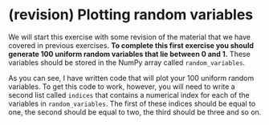 # (revision) Plotting random variables

We will start this exercise with some revision of the material that we have covered in previous exercises.  __To complete this first exercise you should generate 100 uniform random variables that lie between 0 and 1.__  These variables should be stored in the NumPy array called `random_variables`.  

As you can see, I have written code that will plot your 100 uniform random variables.  To get this code to work, however, you will need to write a second list called `indices` that contains a numerical index for each of the variables in `random_variables`.  The first of these indices should be equal to one, the second should be equal to two, the third should be three and so on.  

